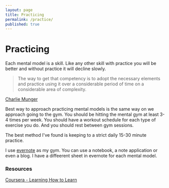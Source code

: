 ```yaml
---
layout: page
title: Practicing
permalink: /practice/
published: true
---
```


# Practicing

Each mental model is a skill. Like any other skill with practice you will be better and without practice it will decline slowly. 


> The way to get that competency is to adopt the necessary elements and practice using it over a considerable period of time on a considerable area of complexity.

[Charlie Munger](https://youtu.be/4ibabROYccs?t=1804)


Best way to approach practicing mental models is the same way on we approach going to the gym. You should be hitting the mental gym at least 3-4 times per week. You should have a workout schedule for each type of exercise you do. And you should rest between gym sessions.

The best method I've found is keeping to a strict daily 15-30 minute practice. 

I use [evernote](https://www.evernote.com/referral/Registration.action?sig=3bccbbd47549eb2344f32d1197bde8a9494256e8d55cd55f23e4bd8ce31add07&uid=89210166) as my gym. You can use a notebook, a note application or even a blog. I have a diffeerent sheet in evernote for each mental model. 

### Resources

[Coursera - Learning How to Learn](https://www.coursera.org/learn/learning-how-to-learn)